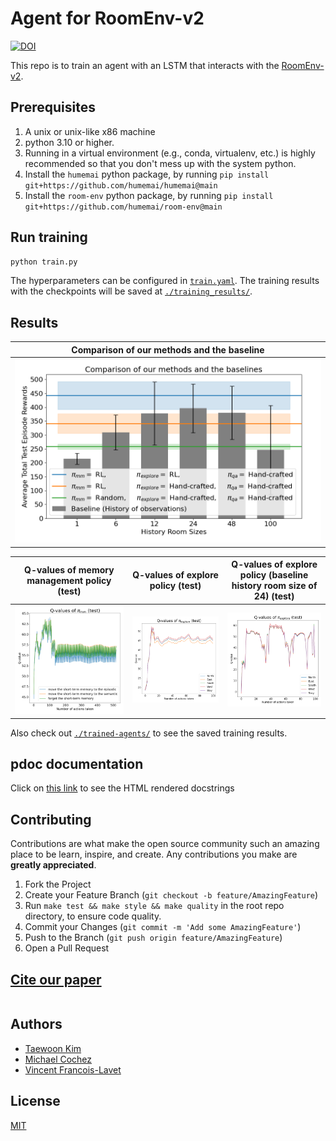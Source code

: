 # Agent for RoomEnv-v2

[![DOI](https://zenodo.org/badge/776465360.svg)](https://zenodo.org/doi/10.5281/zenodo.10876433)

<!-- [![DOI](https://img.shields.io/badge/Paper-PDF-red.svg)]() -->

This repo is to train an agent with an LSTM that interacts with the [RoomEnv-v2](https://github.com/humemai/room-env).

## Prerequisites

1. A unix or unix-like x86 machine
1. python 3.10 or higher.
1. Running in a virtual environment (e.g., conda, virtualenv, etc.) is highly
   recommended so that you don't mess up with the system python.
1. Install the `humemai` python package, by running `pip install git+https://github.com/humemai/humemai@main`
1. Install the `room-env` python package, by running `pip install git+https://github.com/humemai/room-env@main`

## Run training

```sh
python train.py
```

The hyperparameters can be configured in [`train.yaml`](./train.yaml). The training results with the
checkpoints will be saved at [`./training_results/`](./training_results/).

## Results

| Comparison of our methods and the baseline |
| :----------------------------------------: |
|      ![](./figures/final-results.png)      |

| Q-values of memory management policy (test) |    Q-values of explore policy (test)     | Q-values of explore policy (baseline history room size of 24) (test) |
| :-----------------------------------------: | :--------------------------------------: | :------------------------------------------------------------------: |
|     ![](./figures/q-values-test-mm.png)     | ![](./figures/q-values-test-explore.png) |              ![](./figures/q-values-test-baseline.png)               |

Also check out [`./trained-agents/`](./trained-agents) to see the saved training results.

## pdoc documentation

Click on [this link](https://humemai.github.io/agent-room-env-v2-lstm) to see the HTML rendered
docstrings

## Contributing

Contributions are what make the open source community such an amazing place to be learn, inspire, and create. Any contributions you make are **greatly appreciated**.

1. Fork the Project
1. Create your Feature Branch (`git checkout -b feature/AmazingFeature`)
1. Run `make test && make style && make quality` in the root repo directory, to ensure code quality.
1. Commit your Changes (`git commit -m 'Add some AmazingFeature'`)
1. Push to the Branch (`git push origin feature/AmazingFeature`)
1. Open a Pull Request

## [Cite our paper]()

```bibtex

```

## Authors

- [Taewoon Kim](https://taewoon.kim/)
- [Michael Cochez](https://www.cochez.nl/)
- [Vincent Francois-Lavet](http://vincent.francois-l.be/)

## License

[MIT](https://choosealicense.com/licenses/mit/)
